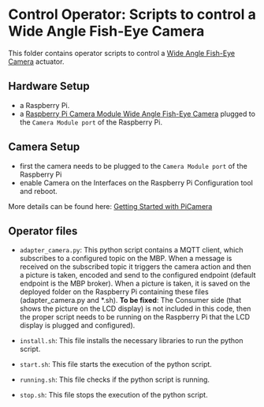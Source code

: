# Control Operator: Scripts to control a Wide Angle Fish-Eye Camera

This folder contains operator scripts to control a [Wide Angle Fish-Eye Camera](https://github.com/IPVS-AS/MBP/tree/master/resources/operators) actuator.

## Hardware Setup 

- a Raspberry Pi.  
- a [Raspberry Pi Camera Module Wide Angle Fish-Eye Camera](https://github.com/IPVS-AS/MBP/tree/master/resources/operators) plugged to the `Camera Module port` of the Raspberry Pi.

## Camera Setup

- first the camera needs to be plugged to the `Camera Module port` of the Raspberry Pi
- enable Camera on the Interfaces on the Raspberry Pi Configuration tool and reboot.

More details can be found here: [Getting Started with PiCamera](https://projects.raspberrypi.org/en/projects/getting-started-with-picamera)

## Operator files 

- `adapter_camera.py`: This python script contains a MQTT client, which subscribes to a configured topic on the MBP. When a message is received on the subscribed topic it triggers the camera action and then a picture is taken, encoded and send to the configured endpoint (default endpoint is the MBP broker). When a picture is taken, it is saved on the deployed folder on the Raspberry Pi containing these files (adapter_camera.py and *.sh). **To be fixed**: The Consumer side (that shows the picture on the LCD display) is not included in this code, then the proper script needs to be running on the Raspberry Pi that the LCD display is plugged and configured). 

- `install.sh`: This file installs the necessary libraries to run the python script.
 
- `start.sh`: This file starts the execution of the python script.
 
- `running.sh`: This file checks if the python script is running.
  
- `stop.sh`: This file stops the execution of the python script.